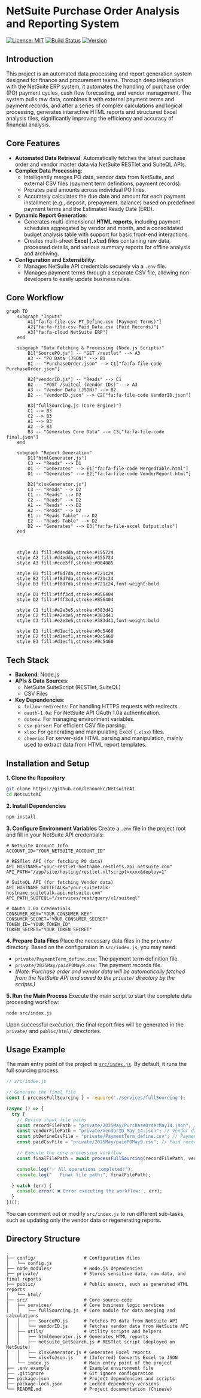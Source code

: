 # NetSuite Purchase Order Analysis and Reporting System

[![License: MIT](https://img.shields.io/badge/license-MIT-blue.svg)](LICENSE)
[![Build Status](https://img.shields.io/badge/build-passing-brightgreen.svg)](https://github.com/example/repo)
[![Version](https://img.shields.io/badge/version-1.0.0-blue.svg)](package.json)

## Introduction

This project is an automated data processing and report generation system designed for finance and procurement teams. Through deep integration with the NetSuite ERP system, it automates the handling of purchase order (PO) payment cycles, cash flow forecasting, and vendor management. The system pulls raw data, combines it with external payment terms and payment records, and after a series of complex calculations and logical processing, generates interactive HTML reports and structured Excel analysis files, significantly improving the efficiency and accuracy of financial analysis.

## Core Features

*   **Automated Data Retrieval**: Automatically fetches the latest purchase order and vendor master data via NetSuite RESTlet and SuiteQL APIs.
*   **Complex Data Processing**:
    *   Intelligently merges PO data, vendor data from NetSuite, and external CSV files (payment term definitions, payment records).
    *   Prorates paid amounts across individual PO lines.
    *   Accurately calculates the due date and amount for each payment installment (e.g., deposit, prepayment, balance) based on predefined payment terms and the Estimated Ready Date (ERD).
*   **Dynamic Report Generation**:
    *   Generates multi-dimensional **HTML reports**, including payment schedules aggregated by vendor and month, and a consolidated budget analysis table with support for basic front-end interactions.
    *   Creates multi-sheet **Excel (`.xlsx`) files** containing raw data, processed details, and various summary reports for offline analysis and archiving.
*   **Configuration and Extensibility**:
    *   Manages NetSuite API credentials securely via a `.env` file.
    *   Manages payment terms through a separate CSV file, allowing non-developers to easily update business rules.

## Core Workflow

```mermaid
graph TD
    subgraph "Inputs"
        A1["fa:fa-file-csv PT_Define.csv (Payment Terms)"]
        A2["fa:fa-file-csv Paid_Data.csv (Paid Records)"]
        A3["fa:fa-cloud NetSuite ERP"]
    end

    subgraph "Data Fetching & Processing (Node.js Scripts)"
        B1["SourcePO.js"] -- "GET /restlet" --> A3
        A3 -- "PO Data (JSON)" --> B1
        B1 -- "PurchaseOrder.json" --> C1["fa:fa-file-code PurchaseOrder.json"]

        B2["vendorID.js"] -- "Reads" --> C1
        B2 -- "POST /suiteql (Vendor IDs)" --> A3
        A3 -- "Vendor Data (JSON)" --> B2
        B2 -- "VendorID.json" --> C2["fa:fa-file-code VendorID.json"]

        B3["fullSourcing.js (Core Engine)"]
        C1 --> B3
        C2 --> B3
        A1 --> B3
        A2 --> B3
        B3 -- "Generates Core Data" --> C3["fa:fa-file-code final.json"]
    end

    subgraph "Report Generation"
        D1["htmlGenerator.js"]
        C3 -- "Reads" --> D1
        D1 -- "Generates" --> E1["fa:fa-file-code MergedTable.html"]
        D1 -- "Generates" --> E2["fa:fa-file-code VendorReport.html"]

        D2["xlsxGenerator.js"]
        C3 -- "Reads" --> D2
        C1 -- "Reads" --> D2
        C2 -- "Reads" --> D2
        A1 -- "Reads" --> D2
        A2 -- "Reads" --> D2
        E1 -- "Reads Table" --> D2
        E2 -- "Reads Table" --> D2
        D2 -- "Generates" --> E3["fa:fa-file-excel Output.xlsx"]
    end



    style A1 fill:#d4edda,stroke:#155724
    style A2 fill:#d4edda,stroke:#155724
    style A3 fill:#cce5ff,stroke:#004085

    style B1 fill:#f8d7da,stroke:#721c24
    style B2 fill:#f8d7da,stroke:#721c24
    style B3 fill:#f8d7da,stroke:#721c24,font-weight:bold

    style D1 fill:#fff3cd,stroke:#856404
    style D2 fill:#fff3cd,stroke:#856404

    style C1 fill:#e2e3e5,stroke:#383d41
    style C2 fill:#e2e3e5,stroke:#383d41
    style C3 fill:#e2e3e5,stroke:#383d41,font-weight:bold

    style E1 fill:#d1ecf1,stroke:#0c5460
    style E2 fill:#d1ecf1,stroke:#0c5460
    style E3 fill:#d1ecf1,stroke:#0c5460
```

## Tech Stack

*   **Backend**: Node.js
*   **APIs & Data Sources**:
    *   NetSuite SuiteScript (RESTlet, SuiteQL)
    *   CSV Files
*   **Key Dependencies**:
    *   `follow-redirects`: For handling HTTPS requests with redirects.
    *   `oauth-1.0a`: For NetSuite API OAuth 1.0a authentication.
    *   `dotenv`: For managing environment variables.
    *   `csv-parser`: For efficient CSV file parsing.
    *   `xlsx`: For generating and manipulating Excel (`.xlsx`) files.
    *   `cheerio`: For server-side HTML parsing and manipulation, mainly used to extract data from HTML report templates.

## Installation and Setup

**1. Clone the Repository**
```bash
git clone https://github.com/lennonkc/NetsuiteAI
cd NetsuiteAI
```

**2. Install Dependencies**
```bash
npm install
```

**3. Configure Environment Variables**
Create a `.env` file in the project root and fill in your NetSuite API credentials:
```env
# NetSuite Account Info
ACCOUNT_ID="YOUR_NETSUITE_ACCOUNT_ID"

# RESTlet API (for fetching PO data)
API_HOSTNAME="your-restlet-hostname.restlets.api.netsuite.com"
API_PATH="/app/site/hosting/restlet.nl?script=xxxx&deploy=1"

# SuiteQL API (for fetching Vendor data)
API_HOSTNAME_SUITETALK="your-suitetalk-hostname.suitetalk.api.netsuite.com"
API_PATH_SUITEQL="/services/rest/query/v1/suiteql"

# OAuth 1.0a Credentials
CONSUMER_KEY="YOUR_CONSUMER_KEY"
CONSUMER_SECRET="YOUR_CONSUMER_SECRET"
TOKEN_ID="YOUR_TOKEN_ID"
TOKEN_SECRET="YOUR_TOKEN_SECRET"
```

**4. Prepare Data Files**
Place the necessary data files in the `private/` directory. Based on the configuration in `src/index.js`, you may need:
*   `private/PaymentTerm_define.csv`: The payment term definition file.
*   `private/2025May/paidPOMay9.csv`: The payment records file.
*   *(Note: Purchase order and vendor data will be automatically fetched from the NetSuite API and saved to the `private/` directory by the scripts.)*

**5. Run the Main Process**
Execute the main script to start the complete data processing workflow:
```bash
node src/index.js
```
Upon successful execution, the final report files will be generated in the `private/` and `public/html/` directories.

## Usage Example

The main entry point of the project is [`src/index.js`](src/index.js). By default, it runs the full sourcing process.

```javascript
// src/index.js

// Generate the final file
const { processFullSourcing } = require('./services/fullSourcing');

(async () => {
  try {
    // Define input file paths
    const recordFilePath = "private/2025May/PurchaseOrderMay14.json"; // PO data (can be generated by SourcePO.js)
    const vendorFilePath = "private/VendorID_May_14.json"; // Vendor data (can be generated by vendorID.js)
    const ptDefineCsvFile = "private/PaymentTerm_define.csv"; // Payment term definitions
    const paidCsvFile = "private/2025May/paidPOMay9.csv"; // Paid records

    // Execute the core processing workflow
    const finalFilePath = await processFullSourcing(recordFilePath, vendorFilePath, ptDefineCsvFile, paidCsvFile);

    console.log("✅ All operations completed!");
    console.log("   Final file path:", finalFilePath);

  } catch (err) {
    console.error('❌ Error executing the workflow:', err);
  }
})();
```

You can comment out or modify `src/index.js` to run different sub-tasks, such as updating only the vendor data or regenerating reports.

## Directory Structure

```
.
├── config/                  # Configuration files
│   └── config.js
├── node_modules/            # Node.js dependencies
├── private/                 # Stores sensitive data, raw data, and final reports
├── public/                  # Public assets, such as generated HTML reports
│   └── html/
├── src/                     # Core source code
│   ├── services/            # Core business logic services
│   │   ├── fullSourcing.js  # Core module for data merging and calculations
│   │   ├── SourcePO.js      # Fetches PO data from NetSuite API
│   │   └── vendorID.js      # Fetches vendor data from NetSuite API
│   ├── utils/               # Utility scripts and helpers
│   │   ├── htmlGenerator.js # Generates HTML reports
│   │   ├── netsuite_GetSearch.js # RESTlet script (deployed on NetSuite)
│   │   ├── xlsxGenerator.js # Generates Excel reports
│   │   └── xlsxToJson.js    # (Inferred) Converts Excel to JSON
│   └── index.js             # Main entry point of the project
├── .env.example             # Example environment file
├── .gitignore               # Git ignore configuration
├── package.json             # Project dependencies and scripts
├── package-lock.json        # Locked dependency versions
└── README.md                # Project documentation (Chinese)